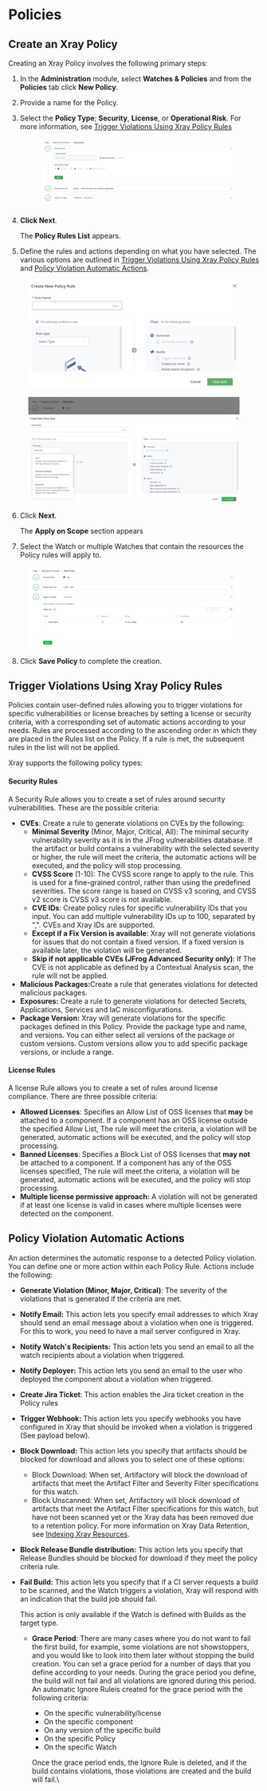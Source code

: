 # Policies

## Create an Xray Policy

Creating an Xray Policy involves the following primary steps:

1. In the **Administration** module, select **Watches & Policies** and from the **Policies** tab click **New Policy**.
2. Provide a name for the Policy.
3.  Select the **Policy Type**; **Security**, **License**, or **Operational Risk**. For more information, see [Trigger Violations Using Xray Policy Rules](https://jfrog.com/help/r/6nte66fuu2ZQMB2dfriysg/6HGKZw6F3lnul8K12To_IQ)&#x20;

    <figure><img src="../../../../.gitbook/assets/image (3) (1).png" alt=""><figcaption></figcaption></figure>
4.  **Click Next**.

    The **Policy Rules List** appears.
5. Define the rules and actions depending on what you have selected. The various options are outlined in [Trigger Violations Using Xray Policy Rules](https://jfrog.com/help/r/6nte66fuu2ZQMB2dfriysg/6HGKZw6F3lnul8K12To_IQ) and [Policy Violation Automatic Actions](https://jfrog.com/help/r/6nte66fuu2ZQMB2dfriysg/ytBDSmiGVVseDRMOLK0qtQ).

<figure><img src="../../../../.gitbook/assets/image (4) (1).png" alt=""><figcaption></figcaption></figure>

<figure><img src="../../../../.gitbook/assets/image (5) (1).png" alt=""><figcaption></figcaption></figure>



6.  Click **Next**.

    The **Apply on Scope** section appears
7. Select the Watch or multiple Watches that contain the resources the Policy rules will apply to.

<figure><img src="../../../../.gitbook/assets/image (6).png" alt=""><figcaption></figcaption></figure>

8. Click **Save Policy** to complete the creation.

## Trigger Violations Using Xray Policy Rules

Policies contain user-defined rules allowing you to trigger violations for specific vulnerabilities or license breaches by setting a license or security criteria, with a corresponding set of automatic actions according to your needs. Rules are processed according to the ascending order in which they are placed in the Rules list on the Policy. If a rule is met, the subsequent rules in the list will not be applied.

Xray supports the following policy types:

#### Security Rules <a href="#uuid-fd14393c-41a6-e3de-1cef-c9ea5c81a6e8_bridgehead-idm4647015730982433963147294951" id="uuid-fd14393c-41a6-e3de-1cef-c9ea5c81a6e8_bridgehead-idm4647015730982433963147294951"></a>

A Security Rule allows you to create a set of rules around security vulnerabilities. These are the possible criteria:

* **CVEs**: Create a rule to generate violations on CVEs by the following:
  * **Minimal Severity** (Minor, Major, Critical, All): The minimal security vulnerability severity as it is in the JFrog vulnerabilities database. If the artifact or build contains a vulnerability with the selected severity or higher, the rule will meet the criteria, the automatic actions will be executed, and the policy will stop processing.
  * **CVSS Score** (1-10): The CVSS score range to apply to the rule. This is used for a fine-grained control, rather than using the predefined severities. The score range is based on CVSS v3 scoring, and CVSS v2 score is CVSS v3 score is not available.
  * **CVE IDs**: Create policy rules for specific vulnerability IDs that you input. You can add multiple vulnerability IDs up to 100, separated by ",". CVEs and Xray IDs are supported.
  * **Except if a Fix Version is available**: Xray will not generate violations for issues that do not contain a fixed version. If a fixed version is available later, the violation will be generated.
  * **Skip if not applicable CVEs (JFrog Advanced Security only)**: If The CVE is not applicable as defined by a Contextual Analysis scan, the rule will not be applied.
* **Malicious Packages:**&#x43;reate a rule that generates violations for detected malicious packages.
* **Exposures:** Create a rule to generate violations for detected Secrets, Applications, Services and IaC misconfigurations.
* **Package Version:** Xray will generate violations for the specific packages defined in this Policy. Provide the package type and name, and versions. You can either select all versions of the package or custom versions. Custom versions allow you to add specific package versions, or include a range.

#### License Rules <a href="#uuid-fd14393c-41a6-e3de-1cef-c9ea5c81a6e8_bridgehead-idm4647015704699233963146514363" id="uuid-fd14393c-41a6-e3de-1cef-c9ea5c81a6e8_bridgehead-idm4647015704699233963146514363"></a>

A license Rule allows you to create a set of rules around license compliance. There are three possible criteria:

* **Allowed Licenses**: Specifies an Allow List of OSS licenses that **may** be attached to a component. If a component has an OSS license outside the specified Allow List, The rule will meet the criteria, a violation will be generated, automatic actions will be executed, and the policy will stop processing.
* **Banned Licenses**: Specifies a Block List of OSS licenses that **may not** be attached to a component. If a component has any of the OSS licenses specified, The rule will meet the criteria, a violation will be generated, automatic actions will be executed, and the policy will stop processing.
* **Multiple license permissive approach:** A violation will not be generated if at least one license is valid in cases where multiple licenses were detected on the component.

## Policy Violation Automatic Actions

An action determines the automatic response to a detected Policy violation. You can define one or more action within each Policy Rule. Actions include the following:

* **Generate Violation (Minor, Major, Critical)**: The severity of the violations that is generated if the criteria are met.
* **Notify Email:** This action lets you specify email addresses to which Xray should send an email message about a violation when one is triggered. For this to work, you need to have a mail server configured in Xray.
* **Notify Watch's Recipients:** This action lets you send an email to all the watch recipients about a violation when triggered.
* **Notify Deployer:** This action lets you send an email to the user who deployed the component about a violation when triggered.
* **Create Jira Ticket**: This action enables the Jira ticket creation in the Policy rules
* **Trigger Webhook:** This action lets you specify webhooks you have configured in Xray that should be invoked when a violation is triggered (See payload below).
* **Block Download:** This action lets you specify that artifacts should be blocked for download and allows you to select one of these options:
  * Block Download: When set, Artifactory will block the download of artifacts that meet the Artifact Filter and Severity Filter specifications for this watch.
  * Block Unscanned: When set, Artifactory will block download of artifacts that meet the Artifact Filter specifications for this watch, but have not been scanned yet or the Xray data has been removed due to a retention policy. For more information on Xray Data Retention, see [Indexing Xray Resources](https://jfrog.com/help/r/6nte66fuu2ZQMB2dfriysg/QkeI5aDvqoggEGUdFO49fw).
* **Block Release Bundle distribution:** This action lets you specify that Release Bundles should be blocked for download if they meet the policy criteria rule.
*   **Fail Build:** This action lets you specify that if a CI server requests a build to be scanned, and the Watch triggers a violation, Xray will respond with an indication that the build job should fail.

    This action is only available if the Watch is defined with Builds as the target type.

    *   **Grace Period**: There are many cases where you do not want to fail the first build, for example, some violations are not showstoppers, and you would like to look into them later without stopping the build creation. You can set a grace period for a number of days that you define according to your needs. During the grace period you define, the build will not fail and all violations are ignored during this period. An automatic Ignore Ruleis created for the grace period with the following criteria:

        * On the specific vulnerability/license
        * On the specific component
        * On any version of the specific build
        * On the specific Policy
        * On the specific Watch

        Once the grace period ends, the Ignore Rule is deleted, and if the build contains violations, those violations are created and the build will fail.\


